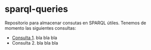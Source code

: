 # sparql-queries
Repositorio para almacenar consutas en SPARQL útiles. Tenemos de momento las siguientes consultas:
* [Consulta 1](https://github.com/zaragoza-ayto/sparql-queries/blob/master/listadoContratosServicioGestor). bla bla bla
* Consulta 2. bla bla bla 
